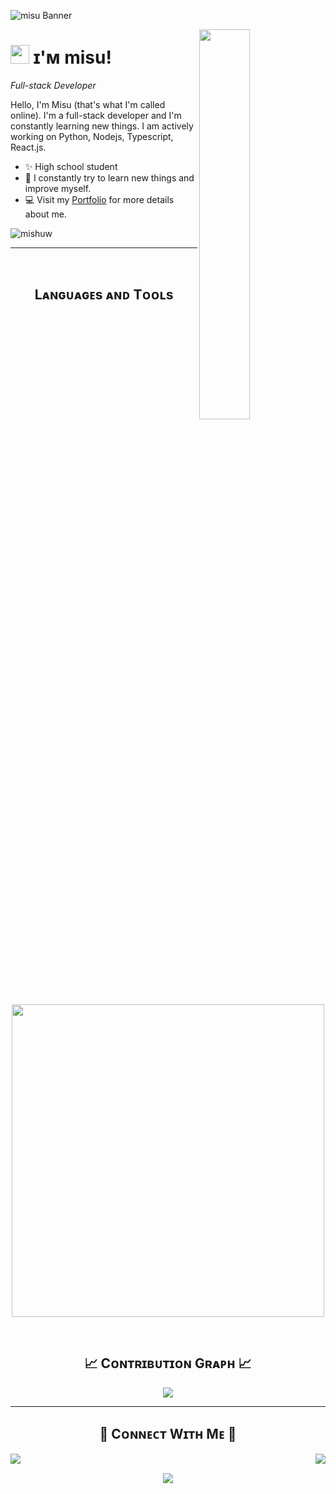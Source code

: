 ![misu Banner](https://owlbertsio-resized.s3.amazonaws.com/This-Is-Fine.jpg.full.png)

<!--Night Owl image-->
<div>
  <img align="right" width="40%" src="https://owlbertsio-resized.s3.amazonaws.com/Swag-Smiling.psd.full.png">
</div>

<!--Header Name-->
# <img src="https://emojis.slackmojis.com/emojis/images/1643514596/5999/meow_party.gif?1643514596" width="30"/> ɪ'ᴍ misu! 
*Full-stack Developer*
<br /> 

<!--Start Intro-->               
<p align="left">Hello, I'm Misu (that's what I'm called online). I'm a full-stack developer and I'm constantly learning new things. I am actively working on Python, Nodejs, Typescript, React.js.</p>

- ✨ High school student
- 🌱 I constantly try to learn new things and improve myself.
- 💻 Visit my [Portfolio](https://mishu.vercel.app) for more details about me.
<!--End Intro-->

<!--Profile Count Badge-->
<p align="left">
  <img src="https://komarev.com/ghpvc/?username=mishuw&label=Profile%20views&color=770677&style=for-the-badge&logo=star" alt="mishuw" style="padding-right:20px;" />
</p>

---
<br />

<!--Languages and Tools Section-->       
<h2 align="center">Lᴀɴɢᴜᴀɢᴇs ᴀɴᴅ Tᴏᴏʟs</h2> 
<p align="center">
<img width="500px"  src="https://skillicons.dev/icons?i=linux,js,ts,md,html,css,express,react,vue,svelte,sqlite,mongo,mysql,nodejs,webpack,vscode,postman,git&perline=9"  />
</p>
<br />
<!--Contribution Graph-->
<h2 align="center">📈 Cᴏɴᴛʀɪʙᴜᴛɪᴏɴ Gʀᴀᴘʜ 📈</h2>
<div align="center">
    <img src="https://github-readme-activity-graph.vercel.app/graph?username=mishuw&bg_color=011627&color=79d3c3&line=c792ea&point=ffeb95&area=true&hide_border=false" border-radius="15">
</div>



---

<h2 align="center">🤝 Cᴏɴɴᴇᴄᴛ Wɪᴛʜ Mᴇ 🤝 </h2>
<div>
  <a href="https://discord.gg/nVSFdn5dUv">
  <img align="right" src="https://api.weblutions.com/discord/invite/nVSFdn5dUv"/>
  </a>
</div>
<div>
  <a href="https://discord.com/users/906634054311481364">
  <img align="left" src="https://lanyard.cnrad.dev/api/652146528185745418?hideActivity=true"/>
  </a>
</div>
<br/>

<p align="center">
  <img src="https://capsule-render.vercel.app/api?type=waving&color=gradient&height=65&section=footer"/>
</p>

